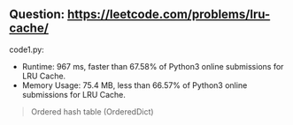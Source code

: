 ## Question: https://leetcode.com/problems/lru-cache/

code1.py:
* Runtime: 967 ms, faster than 67.58% of Python3 online submissions for LRU Cache.
* Memory Usage: 75.4 MB, less than 66.57% of Python3 online submissions for LRU Cache.
> Ordered hash table (OrderedDict)